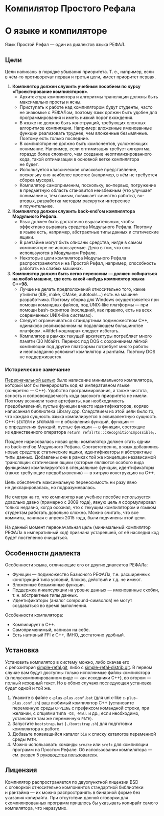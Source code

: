 # Компилятор Простого Рефала
# О языке и компиляторе

Язык Простой Рефал — один из диалектов языка РЕФАЛ.

## Цели
Цели написаны в порядке убывания приоритета. Т. е., например, если в чём-то
противоречат первая и третья цели, имеет приоритет первая.

1. **Компилятор должен служить учебным пособием по курсу «Проектирование
   компиляторов».**
   * Архитектура компилятора и алгоритмы трансляции должны быть максимально
     просты и ясны.
   * Приступать к работе над компилятором будут студенты, часто не знакомые
     с РЕФАЛом, поэтому язык должен быть удобен для программирования и иметь
     низкий порог вхождения.
   * В языке не должно быть конструкций, требующих сложных алгоритмов
     компиляции. Например: вложенные именованные функции реализовать труднее,
     чем вложенные безымянные. Поэтому есть только последние.
   * В компиляторе не должно быть компонентов, усложняющих понимание. Например,
     если оптимизация требует алгоритма, гораздо более сложного, чем создание
     неоптимизированного кода, такой оптимизации в основной ветке компилятора
     не будет.
   * Используется классическое списковое представление, поскольку оно наиболее
     простое (например, в нём не требуется сборка мусора).
   * Компилятор самоприменим, поскольку, во-первых, погружение в предметную
     область становится неизбежным (что улучшает понимание и, тем самым,
     повышает качество работы), во-вторых, разработка методом раскрутки
     интереснее и поучительнее.
2. **Компилятор должен служить back-end’ом компилятора Модульного Рефала.**
   * Язык должен быть достаточно выразительным, чтобы эффективно выражать
     средства Модульного Рефала. Поэтому в языке есть, например, абстрактные типы
     данных и статические ящики.
   * В рантайме могут быть описаны средства, нигде в самом компиляторе
     не используемые. Дело в том, что они используются в Модульном Рефале.
   * Некоторые цели компилятора Модульного Рефала распространяются и на Простой
     Рефал, например, способность работать на слабых машинах.
3. **Компилятор должен быть легко переносим — должен собираться на любой машине,
   где есть какой-нибудь компилятор языка C++98.**
   * Лучше не делать предположений относительно того, какие утилиты (IDE, make,
     CMake, autotools…) есть на машине разработчика. Поэтому сборка для Windows
     осуществляется при помощи командных файлов, под UNIX-like платформы —
     при помощи bash-скриптов (последний, как правило, есть на всех современных
     UNIX-like системах).
   * Следует ограничиваться стандартным подмножеством C++, одинаково реализованном
     на подавляющем большинстве платформ. «#ifdef-кошмара» следует избегать.
   * Компилятор в рамках текущей архитектуры потребляет много памяти (30 Мбайт).
     Перенос под DOS с сохранением лёгкой компиляции под другие платформы
     потребует много работы и неоправданно усложнит компилятор и рантайм.
     Поэтому DOS не поддерживается.

### Историческое замечание

[Первоначальной целью](doc/historical/note000.txt) было написание минимального
компилятора, который мог бы генерировать код на императивном языке (конкретно —
C++). Удобство программирования, а также чистота, ясность и сопровождаемость
кода высокого приоритета не имели. Поэтому возникли такие артефакты, как
необходимость предобъявлений, пустые функции вместо идентификаторов, коряво
написанная библиотека Library.cpp. Следствием из этой цели было то, что каждая
сущность языка компилируется в эквивалентную сущность C++: `$EXTERN`
и `$FORWARD` — в объявления функций, функции — в определения функций, пустые
функции — в функции, состоящие из единственного оператора
`return refalrts::cRecognitionImpossible;`.

Позднее нарисовалась новая цель: компилятор должен стать одним из back-end’ов
Модульного Рефала. Соответственно, в язык добавились новые средства: статические
ящики, идентификаторы и абстрактные типы данных. Добавлены они в рамках той же
концепции независимой трансляции: статические ящики (которые являются
особого вида функциями) компилируются в специальные функции, идентификаторы
(также требующие предобъявления) — в хитрую конструкцию на C++.

Цель обеспечить максимальную переносимость ни разу явно не декларировалась,
но подразумевалась.

Не смотря на то, что компилятор как учебное пособие используется довольно
давно (примерно с 2009 года), явную цель я сформулировал только недавно,
когда осознал, что с текущим компилятором и языком студентам работать довольно
сложно. Можно считать, что все коммиты, начиная с апреля 2015 года, были
подчинены этой цели.

На данный момент первоначальная цель (минимальный компилятор РЕФАЛа
в императивный код) признана устаревшей, от её наследия код будет постепенно
очищаться.

## Особенности диалекта

Особенности языка, отличающие его от других диалектов РЕФАЛа:

* Функции — подмножество Базисного РЕФАЛа, т.е. расширенных конструкций
  типа условий, блоков, действий и т.д. не имеют.
* Вложенные безымянные функции.
* Поддержка инкапсуляции на уровне данных — именованные скобки, т. н.
  абстрактные типы данных.
* Идентификаторы (аналог compound-символов) не могут создаваться
  во время выполнения.

Особенности компилятора:

* Компилирует в C++.
* Самоприменимый, написан на себе.
* Есть нативный FFI к C++, IMHO, достаточно удобный.

## Установка

Установить компилятор в систему можно, либо скачав его с репозитория
[simple-refal.git][1], либо с [simple-refal-distrib.git][2]. В первом случае
вам будут доступны только исполнимые файлы компилятора (в полускомпилированном
виде — как исходники C++), во втором — полный исходный текст. Но в обоих случаях
последующая установка будет одной и той же.

1. Укажите в файле `c-plus-plus.conf.bat` (для unix-like `c-plus-plus.conf.sh`)
   ваш любимый компилятор C++ (установите переменную среды `CPPLINE` с префиксом
   командной строки, при желании, с опциями типа `-O3`, `-Wall` и др.; если
   необходимо, установите там же переменную `PATH`).
2. Запустите `bootstrap.bat` (`./bootstrap.sh`) для подготовки компилятора
   к работе.
3. Добавьте появившийся каталог `bin` к списку каталогов переменной среды `PATH`.
4. Можно использовать команды `srmake` или `srefc` для компиляции программ
   на Простом Рефале. Об использовании компилятора — см. раздел 5 [руководства
   пользователя](doc/manul.pdf).

## Лицензия

Компилятор распространяется по двухпунктной лицензии BSD с оговоркой
относительно компонентов стандартной библиотеки и рантайма — их можно
распространять в бинарной форме без указания копирайта. При отсутствии данной
оговорки для скомпилированных программ пришлось бы указывать копирайт самого
компилятора, что неразумно.

[1]: https://github.com/Mazdaywik/simple-refal.git
[2]: https://github.com/Mazdaywik/simple-refal-distrib.git